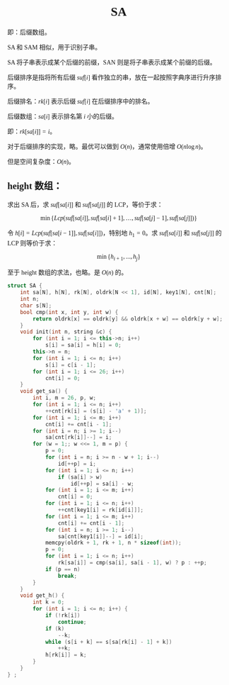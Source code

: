 <style>
 body {
  font-family: "楷体"
}
</style>

<h1><center>SA</center></h1>

即：后缀数组。

​SA 和 SAM 相似，用于识别子串。

SA 将子串表示成某个后缀的前缀，SAN 则是将子串表示成某个前缀的后缀。

​后缀排序是指将所有后缀 $suf[i]$ 看作独立的串，放在一起按照字典序进行升序排序。 

​后缀排名：$rk[i]$ 表示后缀 $suf[i]$ 在后缀排序中的排名。

​后缀数组：$sa[i]$ 表示排名第 $i$ 小的后缀。

即：​$rk[sa[i]]=i$。

​对于后缀排序的实现，略。最优可以做到 $O(n)$，通常使用倍增 $O(n\log n)$。

但是空间复杂度：$O(n)$。

## height 数组：

​求出 SA 后，求 $suf[sa[i]]$ 和 $suf[sa[j]]$ 的 LCP，等价于求：

$$\min\{Lcp(suf[sa[i]],suf[sa[i]+1],\dots,suf[sa[j]-1],suf[sa[j]])\}$$

​令 $h[i]=Lcp(suf[sa[i-1]],suf[sa[i]])$，特别地 $h_1=0$。求 $suf[sa[i]]$ 和 $suf[sa[j]]$ 的 LCP 则等价于求：

$$\min\{h_{i+1},...,h_j\}$$

​至于 height 数组的求法，也略。是 $O(n)$ 的。

```cpp
struct SA {
    int sa[N], h[N], rk[N], oldrk[N << 1], id[N], key1[N], cnt[N];
    int n;
    char s[N];
    bool cmp(int x, int y, int w) {
        return oldrk[x] == oldrk[y] && oldrk[x + w] == oldrk[y + w];
    }
    void init(int n, string &c) {
        for (int i = 1; i <= this->n; i++)
            s[i] = sa[i] = h[i] = 0;
        this->n = n;
        for (int i = 1; i <= n; i++)
            s[i] = c[i - 1];
        for (int i = 1; i <= 26; i++)
            cnt[i] = 0;
    }
    void get_sa() {
        int i, m = 26, p, w;
        for (int i = 1; i <= n; i++)
            ++cnt[rk[i] = (s[i] - 'a' + 1)];
        for (int i = 1; i <= m; i++)
            cnt[i] += cnt[i - 1];
        for (int i = n; i >= 1; i--)
            sa[cnt[rk[i]]--] = i;
        for (w = 1;; w <<= 1, m = p) {
            p = 0;
            for (int i = n; i >= n - w + 1; i--)
                id[++p] = i;
            for (int i = 1; i <= n; i++)
                if (sa[i] > w)
                    id[++p] = sa[i] - w;
            for (int i = 1; i <= m; i++)
                cnt[i] = 0;
            for (int i = 1; i <= n; i++)
                ++cnt[key1[i] = rk[id[i]]];
            for (int i = 1; i <= m; i++)
                cnt[i] += cnt[i - 1];
            for (int i = n; i >= 1; i--)
                sa[cnt[key1[i]]--] = id[i];
            memcpy(oldrk + 1, rk + 1, n * sizeof(int));
            p = 0;
            for (int i = 1; i <= n; i++)
                rk[sa[i]] = cmp(sa[i], sa[i - 1], w) ? p : ++p;
            if (p == n)
                break;
        }
    }
    void get_h() {
        int k = 0;
        for (int i = 1; i <= n; i++) {
            if (!rk[i])
                continue;
            if (k)
                --k;
            while (s[i + k] == s[sa[rk[i] - 1] + k])
                ++k;
            h[rk[i]] = k;
        }
    }
} ;
```

